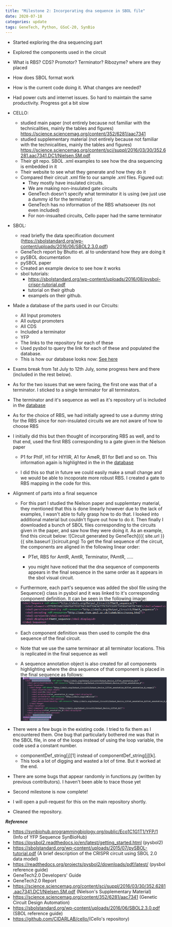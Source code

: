 ```yaml
---
title: "Milestone 2: Incorporating dna sequence in SBOL file"
date: 2020-07-18
categories: update
tags: GeneTech, Python, GSoC-20, SynBio
--- 
```




- Started exploring the dna sequencing part
	
- Explored the components used in the circuit

- What is RBS? CDS? Promotor? Terminator? Ribozyme? where are they placed

- How does SBOL format work

- How is the current code doing it. What changes are needed?

- Had power cuts and internet issues. So hard to maintain the same productivity. Progress got a bit slow

- CELLO:
	- studied main paper (not entirely because not familiar with the technicalities, mainly the tables and figures)
		https://science.sciencemag.org/content/352/6281/aac7341
	- studied supplementary material (not entirely because not familiar with the technicalities, mainly the tables and figures)
		https://science.sciencemag.org/content/sci/suppl/2016/03/30/352.6281.aac7341.DC1/Nielsen.SM.pdf
	- Their git repo. SBOL .xml examples to see how the dna sequencing is embedded in it
	- Their website to see what they generate and how they do it
	- Compared their circuit .xml file to our sample .xml files. Figured out:
		- They mostly have insulated circuits. 
		- We are making non-insulated gate circuits
		- GeneTech doesn't specify what terminator it is using (we just use a dummy id for the terminator)
		- GeneTech has no information of the RBS whatsoever (its not even included)
		- For non-insualted circuits, Cello paper had the same terminator  

- SBOL:
	- read briefly the data specification document (https://sbolstandard.org/wp-content/uploads/2016/06/SBOL2.3.0.pdf)
	- GeneTech report by Bhutto et. al to understand how they are doing it
	- pySBOL documentation
	- pySBOL paper
	- Created an example device to see how it works
	- sbol tutorials: 
		- https://sbolstandard.org/wp-content/uploads/2016/08/pysbol-crispr-tutorial.pdf
		- tutorial on their github
		- exampels on their github.

- Made a database of the parts used in our Circuits:
	- All Input promoters
	- All output promoters
	- All CDS
	- Included a terminator
	- YFP
	- The links to the repository for each of these
	- Used pysbol to query the link for each of these and populated the database. 
	- This is how our database looks now: [See here](https://github.com/ms03831/GSoC-20/blob/master/_posts/database.md)

- Exams break from 1st July to 12th July, some progress here and there (included in the rest below). 

- As for the two issues that we were facing, the first one was that of a terminator. I sticked to a single terminator for all terminators. 

- The terminator and it's sequence as well as it's repository url is included in the [database](github.com/ms03831/GSoC-20/_posts/database.md)

- As for the choice of RBS, we had initially agreed to use a dummy string for the RBS since for non-insulated circuits we are not aware of how to choose RBS 

- I initially did this but then thought of incorporating RBS as well, and to that end, used the first RBS corresponding to a gate given in the Nielson paper
	
	- P1 for PhlF, H1 for HlYllR, A1 for AmeR, B1 for Betl and so on. This information again is highlighted in the in the [database](github.com/ms03831/GSoC-20/_posts/database.md)

	- I did this so that in future we could easily make a small change and we would be able to incoporate more robust RBS. I created a gate to RBS mapping in the code for this. 
	
	
- Alignment of parts into a final sequence

	- For this part I studied the Nielson paper and supplemtary material, they mentioned that this is done linearly 
	however due to the lack of examples, I wasn't able to fully grasp how to do that. I looked into additional material 
	but couldn't figure out how to do it. Then finally I downloaded a bunch of SBOL files corresponding to the circuits
	given in the paper, and saw how they were doing it. As an example, find this circuit below:
	![Circuit generated by GeneTech]({{ site.url }}{{ site.baseurl }}circuit.png)
	To get the final sequence of the circuit, the components are aligned in the following linear order:
		- PTet, RBS for AmtR, AmtR, Terminator, PAmtR, .....
		
	    - you might have noticed that the dna sequence of components appears in the final sequence in the same order as it appears in the sbol visual circuit.
	
	- Furthermore, each part's sequence was added the sbol file using the Sequence() class in pysbol and it was linked to it's corresponding component definition. It can be seen in the following image:
	![Sequence of a part of Circuit generated by GeneTech](sequence.png)
	- Each component definition was then used to compile the dna sequence of the final circuit. 
	
	- Note that we use the same terminaor at all terminator locations. This is replicated in the final sequence as well
	
	- A sequence annotation object is also created for all components highlighting where the dna sequence of that component is placed in the final sequence as follows:
	![Sequence annotation of a part of Circuit generated by GeneTech](sequence_annotation.png)
- There were a few bugs in the existing code. I tried to fix them as I encountered them. One bug that particularly bothered me was that in the SBOL file, in one of the loops instead of using the loop variable, the code used a constant number. 
	- componentDef_string[j][1] instead of componentDef_string[j][k]. 
	- This took a lot of digging and wasted a lot of time. But it worked at the end.

- There are some bugs that appear randomly in functions.py (written by previous contributors). I haven't been able to trace those yet

- Second milestone is now complete! 

- I will open a pull-request for this on the main repository shortly. 

- Cleaned the repository. 


**_Reference_**
- <https://synbiohub.programmingbiology.org/public/Eco1C1G1T1/YFP/1> (Info of YFP Sequence SynBioHub)
- <https://pysbol2.readthedocs.io/en/latest/getting_started.html> (pysbol2)
- <https://sbolstandard.org/wp-content/uploads/2015/07/pySBOL-tutorial.pdf> (A brief description of the CRISPR circuit using SBOL 2.0 data model)
- <https://readthedocs.org/projects/pysbol2/downloads/pdf/latest/> (pysbol reference guide)
- GeneTech2.0 Developers' Guide
- GeneTech2.0 Report
- <https://science.sciencemag.org/content/sci/suppl/2016/03/30/352.6281.aac7341.DC1/Nielsen.SM.pdf> (Nielson's Supplementary Material)
- <https://science.sciencemag.org/content/352/6281/aac7341> (Genetic Circuit Design Automation)
- <https://sbolstandard.org/wp-content/uploads/2016/06/SBOL2.3.0.pdf> (SBOL reference guide) 
- <https://github.com/CIDARLAB/cello/>(Cello's repository)
